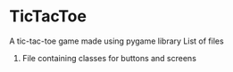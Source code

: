 # TicTacToe
A tic-tac-toe game made using pygame library
List of files
1. File containing classes for buttons and screens
